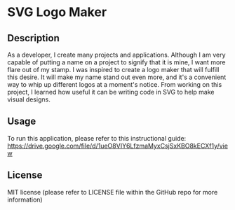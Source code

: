 # SVG Logo Maker

## Description

As a developer, I create many projects and applications. Although I am very capable of putting a name on a project to signify that it is mine, I want more flare out of my stamp. I was inspired to create a logo maker that will fulfill this desire. It will make my name stand out even more, and it's a convenient way to whip up different logos at a moment's notice. From working on this project, I learned how useful it can be writing code in SVG to help make visual designs.

## Usage

To run this application, please refer to this instructional guide: https://drive.google.com/file/d/1ueO8VIY6LfzmaMyxCsjSxKBO8kECXf1y/view

## License

MIT license (please refer to LICENSE file within the GitHub repo for more information)
